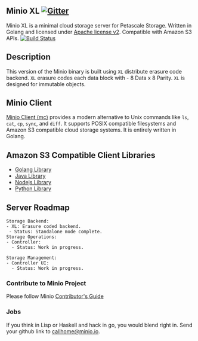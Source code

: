 ## Minio XL [![Gitter](https://badges.gitter.im/Join%20Chat.svg)](https://gitter.im/minio/minio?utm_source=badge&utm_medium=badge&utm_campaign=pr-badge&utm_content=badge)

Minio XL is a minimal cloud storage server for Petascale Storage. Written in Golang and licensed under [Apache license v2](./LICENSE). Compatible with Amazon S3 APIs. [![Build Status](https://travis-ci.org/minio/minio-xl.svg?branch=master)](https://travis-ci.org/minio/minio-xl)

## Description

This version of the Minio binary is built using ``XL`` distribute erasure code backend. ``XL`` erasure codes each data block with - 8 Data x 8 Parity.  ``XL`` is designed for immutable objects.

## Minio Client

[Minio Client (mc)](https://github.com/minio/mc#minio-client-mc-) provides a modern alternative to Unix commands like ``ls``, ``cat``, ``cp``, ``sync``, and ``diff``. It supports POSIX compatible filesystems and Amazon S3 compatible cloud storage systems. It is entirely written in Golang.

## Amazon S3 Compatible Client Libraries
- [Golang Library](https://github.com/minio/minio-go)
- [Java Library](https://github.com/minio/minio-java)
- [Nodejs Library](https://github.com/minio/minio-js)
- [Python Library](https://github.com/minio/minio-py)

## Server Roadmap
~~~
Storage Backend:
- XL: Erasure coded backend.
 - Status: Standalone mode complete.
Storage Operations:
- Controller:
  - Status: Work in progress.

Storage Management:
- Controller UI:
  - Status: Work in progress.
~~~

### Contribute to Minio Project
Please follow Minio [Contributor's Guide](./CONTRIBUTING.md)

### Jobs
If you think in Lisp or Haskell and hack in go, you would blend right in. Send your github link to callhome@minio.io.


